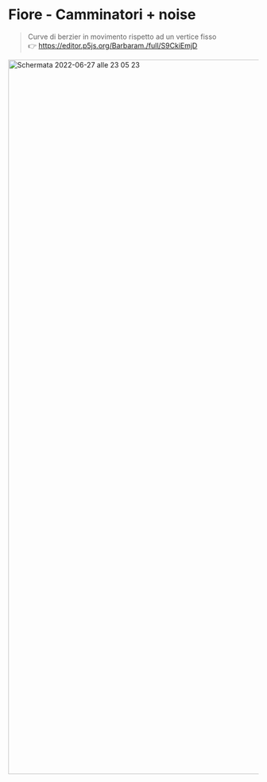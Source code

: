 # Fiore - Camminatori + noise
> Curve di berzier in movimento rispetto ad un vertice fisso <br>
:point_right: https://editor.p5js.org/Barbaram./full/S9CkiEmjD

<img width="1440" alt="Schermata 2022-06-27 alle 23 05 23" src="https://user-images.githubusercontent.com/101414554/176035594-cbf14ccc-856b-425f-af2c-7cb371bcbd3d.png">
